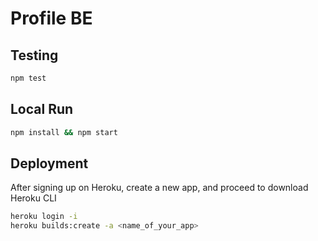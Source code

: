 # Profile BE

## Testing

```bash
npm test
```

## Local Run

```bash
npm install && npm start
```

## Deployment

After signing up on Heroku, create a new app, and proceed to download Heroku CLI

```bash
heroku login -i
heroku builds:create -a <name_of_your_app>
```